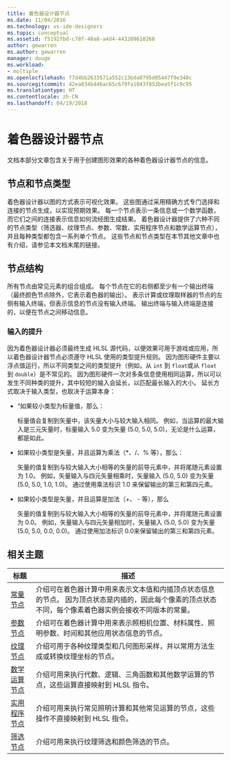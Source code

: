 ```yaml
---
title: 着色器设计器节点
ms.date: 11/04/2016
ms.technology: vs-ide-designers
ms.topic: conceptual
ms.assetid: f5192fbd-c78f-40a8-a4d4-443209610268
author: gewarren
ms.author: gewarren
manager: douge
ms.workload:
- multiple
ms.openlocfilehash: f7d4bb2633571a552c13bda0795d05447f9e340c
ms.sourcegitcommit: 42ea834b446ac65c679fa1043f853bea5f1c9c95
ms.translationtype: HT
ms.contentlocale: zh-CN
ms.lasthandoff: 04/19/2018
---
```

# <a name="shader-designer-nodes"></a>着色器设计器节点
文档本部分文章包含关于用于创建图形效果的各种着色器设计器节点的信息。

## <a name="nodes-and-node-types"></a>节点和节点类型
 着色器设计器以图的方式表示可视化效果。 这些图通过采用精确方式专门选择和连接的节点生成，以实现预期效果。 每一个节点表示一条信息或一个数学函数，而它们之间的连接表示信息如何流经图生成结果。 着色器设计器提供了六种不同的节点类型（筛选器、纹理节点、参数、常数、实用程序节点和数学运算节点），并且每种类型都包含一系列单个节点。 这些节点和节点类型在本节其他文章中也有介绍，请参见本文档末尾的链接。

## <a name="node-structure"></a>节点结构
 所有节点由常见元素的组合组成。 每个节点在它的右侧都至少有一个输出终端（最终颜色节点除外，它表示着色器的输出）。 表示计算或纹理取样器的节点的左侧有输入终端，但表示信息的节点没有输入终端。 输出终端与输入终端是连接的，以便在节点之间移动信息。

### <a name="promotion-of-inputs"></a>输入的提升
 因为着色器设计器必须最终生成 HLSL 源代码，以便效果可用于游戏或应用，所以着色器设计器节点必须遵守 HLSL 使用的类型提升规则。 因为图形硬件主要以浮点值运行，所以不同类型之间的类型提升（例如，从 `int` 到 `float`或从 `float` 到 `double`）是不常见的。 因为图形硬件一次对多条信息使用相同运算，所以可以发生不同种类的提升，其中较短的输入会延长，以匹配最长输入的大小。 延长方式取决于输入类型，也取决于运算本身：

-   “如果较小类型为标量值，那么：

     标量值会复制到矢量中，该矢量大小与较大输入相同。 例如，当运算的最大输入是三元矢量时，标量输入 5.0 变为矢量 (5.0, 5.0, 5.0)，无论是什么运算，都是如此。

-   如果较小类型是矢量，并且运算为乘法（\*、/、% 等），那么：

     矢量的值复制到与较大输入大小相等的矢量的前导元素中，并将尾随元素设置为 1.0。 例如，矢量输入与四元矢量相乘时，矢量输入 (5.0, 5.0) 变为矢量 (5.0, 5.0, 1.0, 1.0)。 通过使用乘法标识 1.0 来保留输出的第三和第四元素。

-   如果较小类型是矢量，并且运算是加法（+、 - 等），那么

     矢量的值复制到与较大输入大小相等的矢量的前导元素中，并将尾随元素设置为 0.0。 例如，矢量输入与四元矢量相加时，矢量输入 (5.0, 5.0) 变为矢量 (5.0, 5.0, 0.0, 0.0)。 通过使用加法标识 0.0来保留输出的第三和第四元素。

## <a name="related-topics"></a>相关主题

|标题|描述|
|-----------|-----------------|
|[常量节点](../designers/constant-nodes.md)|介绍可在着色器计算中用来表示文本值和内插顶点状态信息的节点。 因为顶点状态是内插的，因此每个像素的顶点状态不同，每个像素着色器实例会接收不同版本的常量。|
|[参数节点](../designers/parameter-nodes.md)|介绍可在着色器计算中用来表示照相机位置、材料属性、照明参数、时间和其他应用状态信息的节点。|
|[纹理节点](../designers/texture-nodes.md)|介绍可用于各种纹理类型和几何图形采样，并以常用方法生成或转换纹理坐标的节点。|
|[数学运算节点](../designers/math-nodes.md)|介绍可用来执行代数、逻辑、三角函数和其他数学运算的节点，这些运算直接映射到 HLSL 指令。|
|[实用程序节点](../designers/utility-nodes.md)|介绍可用来执行常见照明计算和其他常见运算的节点，这些操作不直接映射到 HLSL 指令。|
|[筛选节点](../designers/filter-nodes.md)|介绍可用来执行纹理筛选和颜色筛选的节点。|